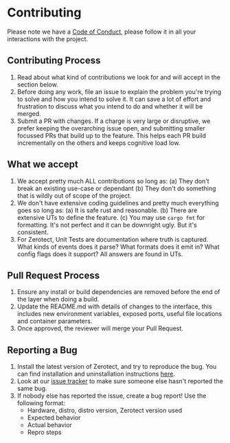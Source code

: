 # Contributing

Please note we have a [Code of Conduct](CODE_OF_CONDUCT.md), please follow it in all your interactions with the project.

## Contributing Process
1. Read about what kind of contributions we look for and will accept in the section below.
2. Before doing any work, file an issue to explain the problem you're trying to solve and how you intend to solve it. 
   It can save a lot of effort and frustration to discuss what you intend to do and whether it will be merged.
3. Submit a PR with changes. If a charge is very large or disruptive, we prefer keeping the overarching issue open,
   and submitting smaller focussed PRs that build up to the feature. This helps each PR build incrementally on the others
   and keeps cognitive load low.

## What we accept

1. We accept pretty much ALL contributions so long as:
   (a) They don't break an existing use-case or dependant
   (b) They don't do something that is wildly out of scope of the project.
2. We don't have extensive coding guidelines and pretty much everything goes so long as:
   (a) It is safe rust and reasonable.
   (b) There are extensive UTs to define the feature.
   (c) You may use `cargo fmt` for formatting. It's not perfect and it can be downright ugly. But it's consistent.
3. For Zerotect, Unit Tests are documentation where truth is captured. What kinds of events does it parse? What formats
   does it emit in? What config flags does it support? All answers are found in UTs.

## Pull Request Process

1. Ensure any install or build dependencies are removed before the end of the layer when doing a 
   build.
2. Update the README.md with details of changes to the interface, this includes new environment 
   variables, exposed ports, useful file locations and container parameters.
3. Once approved, the reviewer will merge your Pull Request.

## Reporting a Bug

1. Install the latest version of Zerotect, and try to reproduce the bug. You can find installation and uninstallation 
   instructions [here](install/README.md).
2. Look at our [issue tracker](https://github.com/polyverse/zerotect/issues) to make sure someone else hasn't reported the same bug.
3. If nobody else has reported the issue, create a bug report! Use the following format:
   - Hardware, distro, distro version, Zerotect version used
   - Expected behavior
   - Actual behavior
   - Repro steps
